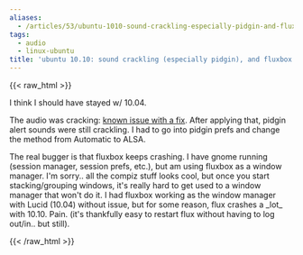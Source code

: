 ```yaml
---
aliases:
  - /articles/53/ubuntu-1010-sound-crackling-especially-pidgin-and-fluxbox-crashes
tags:
  - audio
  - linux-ubuntu
title: 'ubuntu 10.10: sound crackling (especially pidgin), and fluxbox crashes'
---
```

{{< raw_html >}}
<p>I think I should have stayed w/ 10.04.
</p><p>
The audio was cracking: <a href="http://open-help.blogspot.com/2010/10/how-to-fix-crackling-sound-problem-in.html">known issue with a fix</a>. After applying that, pidgin alert sounds were still crackling. I had to go into pidgin prefs and change the method from Automatic to ALSA.
</p><p>
The real bugger is that fluxbox keeps crashing. I have gnome running (session manager, session prefs, etc.), but am using fluxbox as a window manager. I'm sorry.. all the compiz stuff looks cool, but once you start stacking/grouping windows, it's really hard to get used to a window manager that won't do it. I had fluxbox working as the window manager with Lucid (10.04) without issue, but for some reason, flux crashes a _lot_ with 10.10. Pain. (it's thankfully easy to restart flux without having to log out/in.. but still).
</p>
{{< /raw_html >}}
